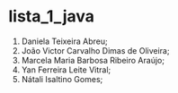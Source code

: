 # lista_1_java
1. Daniela Teixeira Abreu;
2. João Victor Carvalho Dimas de Oliveira;
3. Marcela Maria Barbosa Ribeiro Araújo;
4. Yan Ferreira Leite Vitral;
5. Nátali Isaltino Gomes;
